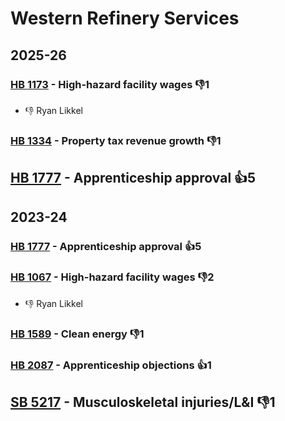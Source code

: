 # Western Refinery Services
## 2025-26

### [HB 1173](/bill/2025-26/hb/1173/) - High-hazard facility wages  👎1 
* 👎 Ryan Likkel

### [HB 1334](/bill/2025-26/hb/1334/) - Property tax revenue growth  👎1 

## [HB 1777](/bill/2025-26/hb/1777/) - Apprenticeship approval 👍5  

## 2023-24

### [HB 1777](/bill/2023-24/hb/1777/) - Apprenticeship approval 👍5  

### [HB 1067](/bill/2023-24/hb/1067/) - High-hazard facility wages  👎2 
* 👎 Ryan Likkel

### [HB 1589](/bill/2023-24/hb/1589/) - Clean energy  👎1 

### [HB 2087](/bill/2023-24/hb/2087/) - Apprenticeship objections 👍1  

## [SB 5217](/bill/2023-24/sb/5217/) - Musculoskeletal injuries/L&I  👎1 
